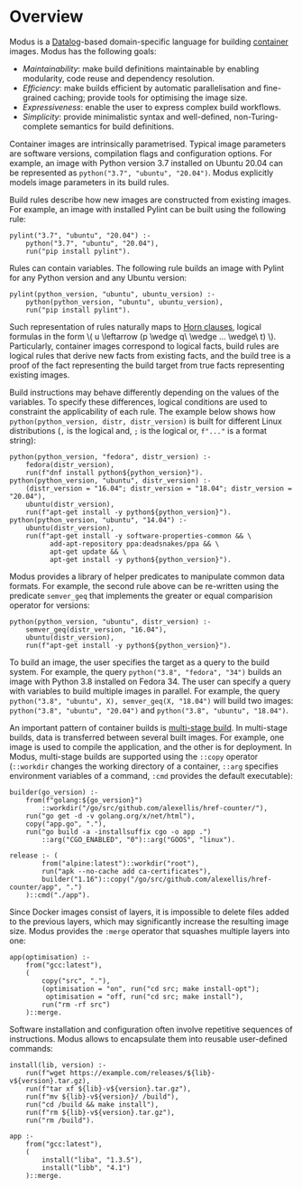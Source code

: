 # Overview

Modus is a [Datalog](https://en.wikipedia.org/wiki/Datalog)-based domain-specific language for building [container](https://en.wikipedia.org/wiki/OS-level_virtualization) images. Modus has the following goals:

- _Maintainability_: make build definitions maintainable by enabling modularity, code reuse and dependency resolution.
- _Efficiency_: make builds efficient by automatic parallelisation and fine-grained caching; provide tools for optimising the image size.
- _Expressiveness_: enable the user to express complex build workflows.
- _Simplicity_: provide minimalistic syntax and well-defined, non-Turing-complete semantics for build definitions.

Container images are intrinsically parametrised. Typical image parameters are software versions, compilation flags and configuration options. For example, an image with Python version 3.7 installed on Ubuntu 20.04 can be represented as `python("3.7", "ubuntu", "20.04")`. Modus explicitly models image parameters in its build rules.

Build rules describe how new images are constructed from existing images. For example, an
image with installed Pylint can be built using the following rule:

```
pylint("3.7", "ubuntu", "20.04") :-
    python("3.7", "ubuntu", "20.04"),
    run("pip install pylint").
```

Rules can contain variables. The following rule builds an image with Pylint for any Python version and any Ubuntu version:

```
pylint(python_version, "ubuntu", ubuntu_version) :-
    python(python_version, "ubuntu", ubuntu_version),
    run("pip install pylint").
```

Such representation of rules naturally maps to [Horn clauses](https://en.wikipedia.org/wiki/Horn_clause), logical formulas in the form \\( u \leftarrow (p \wedge q\ \wedge ... \wedge\ t) \\). Particularly, container images correspond to logical facts,  build rules are logical rules that derive new facts from existing facts, and the build tree is a proof of the fact representing the build target from true facts representing existing images.

Build instructions may behave differently depending on the values of the variables. To specify these differences, logical conditions are used to constraint the applicability of each rule. The example below shows how `python(python_version, distr, distr_version)` is built for different Linux distributions (`,` is the logical and, `;` is the logical or, `f"..."` is a format string):

```
python(python_version, "fedora", distr_version) :-
    fedora(distr_version),
    run(f"dnf install python${python_version}").
python(python_version, "ubuntu", distr_version) :-
    (distr_version = "16.04"; distr_version = "18.04"; distr_version = "20.04"),
    ubuntu(distr_version),
    run(f"apt-get install -y python${python_version}").
python(python_version, "ubuntu", "14.04") :-
    ubuntu(distr_version),
    run(f"apt-get install -y software-properties-common && \
          add-apt-repository ppa:deadsnakes/ppa && \
          apt-get update && \
          apt-get install -y python${python_version}").
```

Modus provides a library of helper predicates to manipulate common data formats. For example, the second rule above can be re-written using the predicate `semver_geq` that implements the greater or equal comparision operator for versions:

```
python(python_version, "ubuntu", distr_version) :-
    semver_geq(distr_version, "16.04"),
    ubuntu(distr_version),
    run(f"apt-get install -y python${python_version}").
```

To build an image, the user specifies the target as a query to the build system. For example, the query `python("3.8", "fedora", "34")` builds an image with Python 3.8 installed on Fedora 34. The user can specify a query with variables to build multiple images in parallel. For example, the query `python("3.8", "ubuntu", X), semver_geq(X, "18.04")` will build two images: `python("3.8", "ubuntu", "20.04")` and `python("3.8", "ubuntu", "18.04")`.

An important pattern of container builds is [multi-stage build](https://docs.docker.com/develop/develop-images/multistage-build/). In multi-stage builds, data is transferred between several built images. For example, one image is used to compile the application, and the other is for deployment. In Modus, multi-stage builds are supported using the `::copy` operator (`::workdir` changes the working directory of a container, `::arg` specifies environment variables of a command, `:cmd` provides the default executable):


```
builder(go_version) :-
    from(f"golang:${go_version}")
        ::workdir("/go/src/github.com/alexellis/href-counter/"),
    run("go get -d -v golang.org/x/net/html"),
    copy("app.go", "."),
    run("go build -a -installsuffix cgo -o app .")
        ::arg("CGO_ENABLED", "0")::arg("GOOS", "linux").

release :- (
        from("alpine:latest")::workdir("root"),
        run("apk --no-cache add ca-certificates"),
        builder("1.16")::copy("/go/src/github.com/alexellis/href-counter/app", ".")
    )::cmd("./app").
```

Since Docker images consist of layers, it is impossible to delete files added to the previous layers, which may significantly increase the resulting image size. Modus provides the `:merge` operator that squashes multiple layers into one:

```
app(optimisation) :-
    from("gcc:latest"),
    (
        copy("src", "."),
        (optimisation = "on", run("cd src; make install-opt");
         optimisation = "off, run("cd src; make install"),
        run("rm -rf src")
    )::merge.
```

Software installation and configuration often involve repetitive sequences of instructions. Modus allows to encapsulate them into reusable user-defined commands:

```
install(lib, version) :-
    run(f"wget https://example.com/releases/${lib}-v${version}.tar.gz),
    run(f"tar xf ${lib}-v${version}.tar.gz"),
    run(f"mv ${lib}-v${version}/ /build"),
    run("cd /build && make install"),
    run(f"rm ${lib}-v${version}.tar.gz"),
    run("rm /build").
    
app :-
    from("gcc:latest"),
    (
        install("liba", "1.3.5"),
        install("libb", "4.1")
    )::merge.
```
